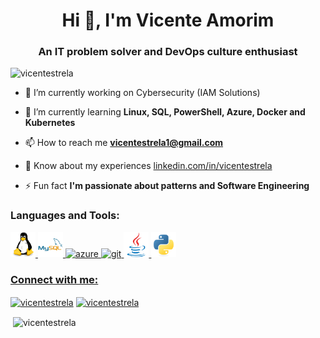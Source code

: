<h1 align="center">Hi 👋, I'm Vicente Amorim</h1>
<h3 align="center">An IT problem solver and DevOps culture enthusiast</h3>

<p align="left"> <img src="https://komarev.com/ghpvc/?username=vicentestrela&label=Profile%20views&color=0e75b6&style=flat" alt="vicentestrela" /> </p>

- 🔭 I’m currently working on Cybersecurity (IAM Solutions)

- 🌱 I’m currently learning **Linux, SQL, PowerShell, Azure, Docker and Kubernetes**

- 📫 How to reach me **vicentestrela1@gmail.com**

- 📄 Know about my experiences [linkedin.com/in/vicentestrela](linkedin.com/in/vicentestrela)

- ⚡ Fun fact **I'm passionate about patterns and Software Engineering**


<h3 align="left">Languages and Tools:</h3>
<p align="left"> <a href="https://www.linux.org/" target="_blank" rel="noreferrer"> <img src="https://raw.githubusercontent.com/devicons/devicon/master/icons/linux/linux-original.svg" alt="linux" width="40" height="40"/> </a> <a href="https://www.mysql.com/" target="_blank" rel="noreferrer"> <img src="https://raw.githubusercontent.com/devicons/devicon/master/icons/mysql/mysql-original-wordmark.svg" alt="mysql" width="40" height="40"/> </a> <a href="https://azure.microsoft.com/en-in/" target="_blank" rel="noreferrer"> <img src="https://www.vectorlogo.zone/logos/microsoft_azure/microsoft_azure-icon.svg" alt="azure" width="40" height="40"/> </a> <a href="https://git-scm.com/" target="_blank" rel="noreferrer"> <img src="https://www.vectorlogo.zone/logos/git-scm/git-scm-icon.svg" alt="git" width="40" height="40"/> </a> <a href="https://www.java.com" target="_blank" rel="noreferrer"> <img src="https://raw.githubusercontent.com/devicons/devicon/master/icons/java/java-original.svg" alt="java" width="40" height="40"/> </a> <a href="https://www.python.org" target="_blank" rel="noreferrer"> <img src="https://raw.githubusercontent.com/devicons/devicon/master/icons/python/python-original.svg" alt="python" width="40" height="40"/> 

<h3 align="left">Connect with me:</h3>
<p align="left">
<a href="https://linkedin.com/in/vicentestrela" target="blank"><img align="center" src="https://raw.githubusercontent.com/rahuldkjain/github-profile-readme-generator/master/src/images/icons/Social/linked-in-alt.svg" alt="vicentestrela" height="30" width="40" /></a>
<a href="https://instagram.com/vicentestrela" target="blank"><img align="center" src="https://raw.githubusercontent.com/rahuldkjain/github-profile-readme-generator/master/src/images/icons/Social/instagram.svg" alt="vicentestrela" height="30" width="40" /></a>
 
</p>

<p>&nbsp;<img align="center" src="https://github-readme-stats.vercel.app/api?username=vicentestrela&show_icons=true&locale=en" alt="vicentestrela" /></p>

